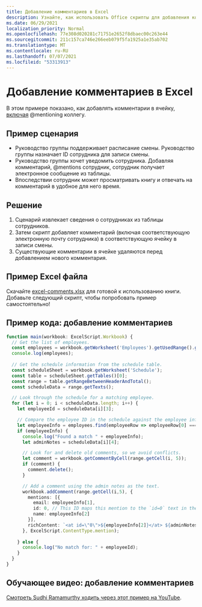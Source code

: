 ```yaml
---
title: Добавление комментариев в Excel
description: Узнайте, как использовать Office скрипты для добавления комментариев в таблицу.
ms.date: 06/29/2021
localization_priority: Normal
ms.openlocfilehash: 77e308d020281c71751e2652f8dbaec00c263e44
ms.sourcegitcommit: 211c157ca746e266eeb079f5fa1925a1e35ab702
ms.translationtype: MT
ms.contentlocale: ru-RU
ms.lasthandoff: 07/07/2021
ms.locfileid: "53313913"
---
```

# <a name="add-comments-in-excel"></a>Добавление комментариев в Excel

В этом примере показано, как добавлять комментарии в ячейку, [включая](https://support.microsoft.com/office/90701709-5dc1-41c7-aa48-b01d4a46e8c7) @mentioning коллегу.

## <a name="example-scenario"></a>Пример сценария

* Руководство группы поддерживает расписание смены. Руководство группы назначает ID сотрудника для записи смены.
* Руководство группы хочет уведомить сотрудника. Добавляя комментарий, @mentions сотрудник, сотрудник получает электронное сообщение из таблицы.
* Впоследствии сотрудник может просматривать книгу и отвечать на комментарий в удобное для него время.

## <a name="solution"></a>Решение

1. Сценарий извлекает сведения о сотрудниках из таблицы сотрудников.
1. Затем скрипт добавляет комментарий (включая соответствующую электронную почту сотрудника) в соответствующую ячейку в записи смены.
1. Существующие комментарии в ячейке удаляются перед добавлением нового комментария.

## <a name="sample-excel-file"></a>Пример Excel файла

Скачайте <a href="excel-comments.xlsx">excel-comments.xlsx</a> для готовой к использованию книги. Добавьте следующий скрипт, чтобы попробовать пример самостоятельно!

## <a name="sample-code-add-comments"></a>Пример кода: добавление комментариев

```TypeScript
function main(workbook: ExcelScript.Workbook) {
  // Get the list of employees.
  const employees = workbook.getWorksheet('Employees').getUsedRange().getTexts();
  console.log(employees); 
  
  // Get the schedule information from the schedule table.
  const scheduleSheet = workbook.getWorksheet('Schedule');
  const table = scheduleSheet.getTables()[0];
  const range = table.getRangeBetweenHeaderAndTotal();
  const scheduleData = range.getTexts();

  // Look through the schedule for a matching employee.
  for (let i = 0; i < scheduleData.length; i++) {
    let employeeId = scheduleData[i][3];

    // Compare the employee ID in the schedule against the employee information table.
    let employeeInfo = employees.find(employeeRow => employeeRow[0] === employeeId);
    if (employeeInfo) {
      console.log("Found a match " + employeeInfo);
      let adminNotes = scheduleData[i][4];

      // Look for and delete old comments, so we avoid conflicts.
      let comment = workbook.getCommentByCell(range.getCell(i, 5));
      if (comment) {
        comment.delete();
      }

      // Add a comment using the admin notes as the text.
      workbook.addComment(range.getCell(i,5), {
        mentions: [{
          email: employeeInfo[1],
          id: 0, // This ID maps this mention to the `id=0` text in the comment.
          name: employeeInfo[2]
        }],
        richContent: `<at id=\"0\">${employeeInfo[2]}</at> ${adminNotes}`
      }, ExcelScript.ContentType.mention);        
      
    } else {
      console.log("No match for: " + employeeId);
    }
  }
}
```

## <a name="training-video-add-comments"></a>Обучающее видео: добавление комментариев

[Смотреть Sudhi Ramamurthy ходить через этот пример на YouTube](https://youtu.be/CpR78nkaOFw).
